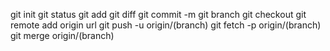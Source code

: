 git init 
git status
git add
git diff
git commit -m
git branch
git checkout
git remote add origin url
git push -u origin/(branch)
git fetch -p origin/(branch)
git merge origin/(branch)
